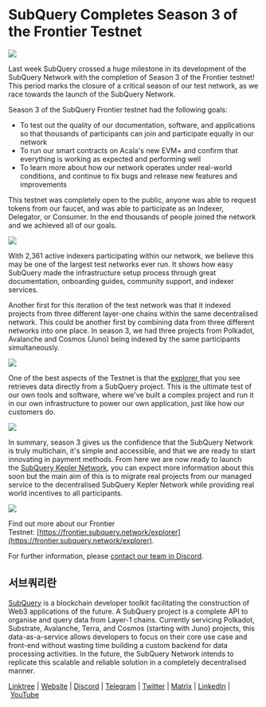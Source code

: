 # SubQuery Completes Season 3 of the Frontier Testnet

![](https://miro.medium.com/max/1400/0*2g1GdipV6Fku-_26)

Last week SubQuery crossed a huge milestone in its development of the SubQuery Network with the completion of Season 3 of the Frontier testnet! This period marks the closure of a critical season of our test network, as we race towards the launch of the SubQuery Network.

Season 3 of the SubQuery Frontier testnet had the following goals:

- To test out the quality of our documentation, software, and applications so that thousands of participants can join and participate equally in our network
- To run our smart contracts on Acala's new EVM+ and confirm that everything is working as expected and performing well
- To learn more about how our network operates under real-world conditions, and continue to fix bugs and release new features and improvements

This testnet was completely open to the public, anyone was able to request tokens from our faucet, and was able to participate as an Indexer, Delegator, or Consumer. In the end thousands of people joined the network and we achieved all of our goals.

![](https://miro.medium.com/max/1400/1*KaCnu9zbEqm1WL3kH90ZPw.jpeg)

With 2,361 active indexers participating within our network, we believe this may be one of the largest test networks ever run. It shows how easy SubQuery made the infrastructure setup process through great documentation, onboarding guides, community support, and indexer services.

Another first for this iteration of the test network was that it indexed projects from three different layer-one chains within the same decentralised network. This could be another first by combining data from three different networks into one place. In season 3, we had three projects from Polkadot, Avalanche and Cosmos (Juno) being indexed by the same participants simultaneously.

![](https://miro.medium.com/max/1400/0*ltD6jzHFGj-4qinZ)

One of the best aspects of the Testnet is that the [explorer ](https://explorer.subquery.network/subquery/subquery/subquery-network-query-registry)that you see retrieves data directly from a SubQuery project. This is the ultimate test of our own tools and software, where we've built a complex project and run it in our own infrastructure to power our own application, just like how our customers do.

![](https://miro.medium.com/max/1400/0*kNm4zpwb7PaOZyUJ)

In summary, season 3 gives us the confidence that the SubQuery Network is truly multichain, it's simple and accessible, and that we are ready to start innovating in payment methods. From here we are now ready to launch the [SubQuery Kepler Network](./20220712-public-sale-postponed.md), you can expect more information about this soon but the main aim of this is to migrate real projects from our managed service to the decentralised SubQuery Kepler Network while providing real world incentives to all participants.

![](https://miro.medium.com/max/1400/0*ABAAtkCVhQdqavqy)

Find out more about our Frontier Testnet: [https://frontier.subquery.network/explorer](https://frontier.subquery.network/explorer).

For further information, please [contact our team in Discord](https://discord.com/invite/78zg8aBSMG).

## 서브쿼리란

[SubQuery](https://subquery.network/) is a blockchain developer toolkit facilitating the construction of Web3 applications of the future. A SubQuery project is a complete API to organise and query data from Layer-1 chains. Currently servicing Polkadot, Substrate, Avalanche, Terra, and Cosmos (starting with Juno) projects, this data-as-a-service allows developers to focus on their core use case and front-end without wasting time building a custom backend for data processing activities. In the future, the SubQuery Network intends to replicate this scalable and reliable solution in a completely decentralised manner.

​​[Linktree](https://linktr.ee/subquerynetwork) | [Website](https://subquery.network/) | [Discord](https://discord.com/invite/78zg8aBSMG) | [Telegram](https://t.me/subquerynetwork) | [Twitter](https://twitter.com/subquerynetwork) | [Matrix](https://matrix.to/#/#subquery:matrix.org) | [LinkedIn](https://www.linkedin.com/company/subquery) | [YouTube](https://www.youtube.com/channel/UCi1a6NUUjegcLHDFLr7CqLw)

